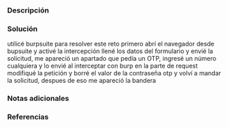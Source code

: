 ### Descripción

### Solución 
utilicé burpsuite para resolver este reto
primero abrí el navegador desde bupsuite y activé la intercepción 
llené los datos del formulario y envié la solicitud, me apareció un apartado que pedía un OTP,  ingresé un número cualquiera y lo envié al interceptar con burp en la parte de request modifiqué la petición y borré el valor de la contraseña otp y volví a mandar la solicitud, despues de eso me apareció la bandera
### Notas adicionales
### Referencias